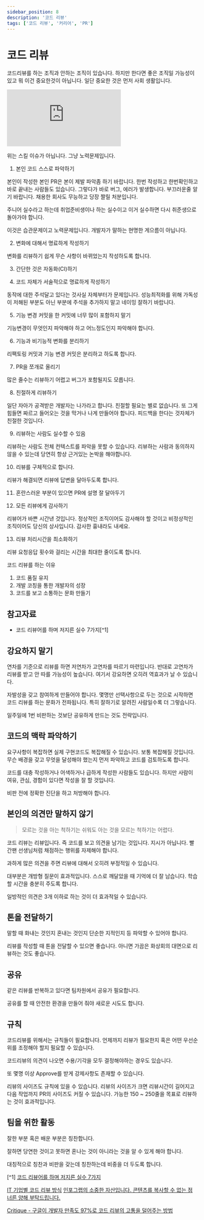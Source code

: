 ```yaml
---
sidebar_position: 8
description: '코드 리뷰'
tags: ['코드 리뷰', '커리어', 'PR']
---
```


# 코드 리뷰

코드리뷰를 하는 조직과 안하는 조직이 있습니다. 하지만 한다면 좋은 조직일 가능성이 있고 뭐 이건 중요한것이 아닙니다. 일단 중요한 것은 먼저 사회 생활입니다.

<iframe class="codepen" src="https://www.youtube.com/embed/-4b3OSwuLM8" title="YouTube video player" frameborder="0" allow="accelerometer; autoplay; clipboard-write; encrypted-media; gyroscope; picture-in-picture; web-share" allowfullscreen></iframe>

위는 스킬 이슈가 아닙니다. 그냥 노력문제입니다.

1. 본인 코드 스스로 파악하기

본인이 작성한 본인 PR은 본이 제발 파악좀 하기 바랍니다. 한번 작성하고 한번확인하고 바로 끝내는 사람들도 있습니다. 그렇다가 바로 버그, 에러가 발생합니다. 부끄러운줄 알기 바랍니다. 채용한 회사도 무능하고 당장 짤릴 처분입니다.

주니어 실수라고 하는데 취업준비생이나 하는 실수이고 이거 실수하면 다시 취준생으로 돌아가야 합니다.

이것은 습관문제이고 노력문제입니다. 개발자가 말하는 현명한 게으름이 아닙니다.

2. 변화에 대해서 명료하게 작성하기

변화를 리뷰하기 쉽게 무슨 사항이 바뀌었는지 작성하도록 합니다.

3. 간단한 것은 자동화(CI)하기

4. 코드 자체가 서술적으로 명료하게 작성하기

동작에 대한 주석달고 있다는 것사실 자체부터가 문제입니다. 성능최적화를 위해 가독성이 저해된 부분도 아닌 부분에 주석을 추가하지 말고 네이밍 잘하기 바랍니다.

5. 기능 변경 커밋을 한 커밋에 너무 많이 포함하지 말기

기능변경이 무엇인지 파악해야 하고 어느정도인지 파악해야 합니다.

6. 기능과 비기능적 변화를 분리하기

리팩토링 커밋과 기능 변경 커밋은 분리하고 하도록 합니다.

7. PR을 쪼개로 올리기

많은 줄수는 리뷰하기 어렵고 버그가 포함될지도 모릅니다.

8. 친절하게 리뷰하기

일단 자아가 공격받은 개발자는 나가라고 합니다. 친절할 필요는 별로 없습니다. 또 그게 힘들면 짜르고 들어오는 것을 막거나 나게 만들어야 합니다. 피드백을 한다는 것자체가 친절한 것입니다.

9. 리뷰하는 사람도 실수할 수 있음

리뷰하는 사람도 전체 컨텍스트를 파악을 못할 수 있습니다. 리뷰하는 사람과 동의하지 않을 수 있는데 당연히 항상 근거있는 논박을 해야합니다.

10. 리뷰를 구체적으로 합니다.

리뷰가 해결되면 리뷰에 답변을 달아두도록 합니다.

11. 혼란스러운 부분이 있으면 PR에 설명 잘 달아두기

12. 모든 리뷰에게 감사하기

리뷰어가 바쁜 시간낸 것입니다. 정상적인 조직이어도 감사해야 할 것이고 비정상적인 조직이어도 당신의 상사입니다. 감사한 흉내라도 내세요.

13. 리뷰 처리시간을 최소화하기

리뷰 요청응답 횟수와 걸리는 시간을 최대한 줄이도록 합니다.

코드 리뷰를 하는 이유

1. 코드 품질 유지
2. 개발 코칭을 통한 개발자의 성장
3. 코드를 보고 소통하는 문화 만들기

## 참고자료

- 코드 리뷰어를 하며 저지른 실수 7가지[^1]

## 강요하지 말기

연차를 기준으로 리뷰를 하면 저연차가 고연차를 따르기 마련입니다. 반대로 고연차가 리뷰를 받고 안 따를 가능성이 높습니다. 여기서 강요하면 오히려 역효과가 날 수 있습니다.

자발성을 갖고 참여하게 만들어야 합니다. 몇명만 선택사항으로 두는 것으로 시작하면 코드 리뷰를 하는 문화가 전파됩니다. 특히 잘하기로 알려진 사람일수록 더 그렇습니다.

일주일에 1번 비판하는 것보단 공유하게 만드는 것도 전략입니다.

## 코드의 맥락 파악하기

요구사항이 복잡하면 실제 구현코드도 복잡해질 수 있습니다. 보통 복잡해질 것입니다. 무슨 배경을 갖고 무엇을 달성해야 했는지 먼저 파악하고 코드를 검토하도록 합니다.

코드를 대충 작성하거나 어색하거나 급하게 작성한 사람들도 있습니다. 하지만 사람이 여유, 관심, 경험이 있다면 작성을 잘 할 것입니다.

비판 전에 정확한 진단을 하고 처방해야 합니다.

## 본인의 의견만 말하지 않기

> 모르는 것을 아는 척하기는 쉬워도 아는 것을 모르는 척하기는 어렵다.

코드 리뷰는 리뷰입니다. 즉 코드를 보고 의견을 남기는 것입니다. 지시가 아닙니다. 빨간팬 선생님처럼 채점하는 행위를 자제해야 합니다.

과하게 많은 의견을 주면 리뷰에 대해서 오히려 부정적일 수 있습니다.

대부분은 개방형 질문이 효과적입니다. 스스로 깨달았을 때 기억에 더 잘 남습니다. 학습할 시간을 충분히 주도록 합니다.

일방적인 의견은 3개 이하로 하는 것이 더 효과적일 수 있습니다.

## 톤을 전달하기

말할 때 화내는 것인지 혼내는 것인지 단순한 지적인지 등 파악할 수 있어야 합니다.

리뷰를 작성할 때 톤을 전달할 수 있으면 좋습니다. 아니면 가끔은 화상회의 대면으로 리뷰하는 것도 좋습니다.

## 공유

같은 리뷰를 반복하고 있다면 팀차원에서 공유가 필요합니다.

공유를 할 때 안전한 환경을 만들어 줘야 새로운 시도도 합니다.

## 규칙

코드리뷰를 위해서는 규칙들이 필요합니다. 언제까지 리뷰가 필요한지 혹은 어떤 우선순위를 조정해야 할지 필요할 수 있습니다.

코드리뷰의 의견이 나오면 수용/기각을 모두 결정해야하는 경우도 있습니다.

또 몇명 이상 Approve를 받게 강제사항도 존재할 수 있습니다.

리뷰의 사이즈도 규칙에 있을 수 있습니다. 리뷰의 사이즈가 크면 리뷰시간이 길어지고 다음 작업까지 PR의 사이즈도 커질 수 있습니다. 가능한 150 ~ 250줄을 목표로 리뷰하는 것이 효과적입니다.

## 팀을 위한 활동

잘한 부분 혹은 배운 부분은 칭찬합니다.

잘하면 당연한 것이고 못하면 혼나는 것이 아니라는 것을 알 수 있게 해야 합니다.

대칭적으로 칭찬과 비판을 갖는데 칭찬하는데 비중을 더 두도록 합니다.

[^1] [코드 리뷰어를 하며 저지른 실수 7가지](https://yozm.wishket.com/magazine/detail/2095/)

[IT 기업별 코드 리뷰 방식](https://news.hada.io/topic?id=11048)
[인포그랩의 소중한 자산입니다. 콘텐츠를 복사할 수 없는 점 너른 양해 부탁드립니다.](https://insight.infograb.net/blog/2023/06/28/gitlab-ai/)

[Critique - 구글이 개발자 만족도 97%로 코드 리뷰의 고통을 덜어주는 방법](https://news.hada.io/topic?id=12289)
